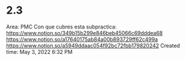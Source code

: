 # 2.3

Area: PMC
Con que cubres esta subpractica: https://www.notion.so/349b15b299e846beb45066c69dddea68 
https://www.notion.so/a17640175ab84a00b893729ff62c499a 
https://www.notion.so/a5949ddaac054f92bc72fbb179820242 
Created time: May 3, 2022 6:32 PM